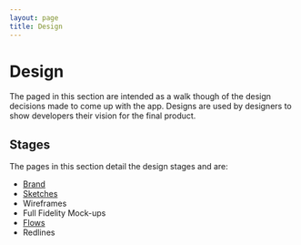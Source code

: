 ```yaml
---
layout: page
title: Design
---
```


Design
======

The paged in this section are intended as a walk though of the design decisions
made to come up with the app. Designs are used by designers to show developers
their vision for the final product.

Stages
--------

The pages in this section detail the design stages and are:

* [Brand](brand)
* [Sketches](sketches)
* Wireframes
* Full Fidelity Mock-ups
* [Flows](flows)
* Redlines
